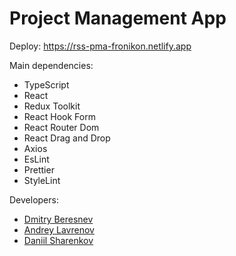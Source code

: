 # Project Management App
Deploy: https://rss-pma-fronikon.netlify.app

Main dependencies:
- TypeScript
- React
- Redux Toolkit
- React Hook Form
- React Router Dom
- React Drag and Drop
- Axios
- EsLint
- Prettier
- StyleLint

Developers:
- [Dmitry Beresnev](https://github.com/Fronikon)
- [Andrey Lavrenov](https://github.com/InnokentyKedrov)
- [Daniil Sharenkov](https://github.com/karap9s)